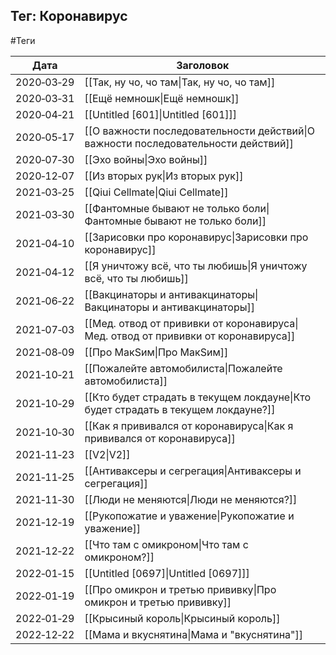 ## Тег: Коронавирус
#Теги

| Дата | Заголовок |
| --- | --- |
| 2020&#8209;03&#8209;29 | [[Так, ну чо, чо там\|Так, ну чо, чо там]] |
| 2020&#8209;03&#8209;31 | [[Ещё немношк\|Ещё немношк]] |
| 2020&#8209;04&#8209;21 | [[Untitled [601]\|Untitled [601]]] |
| 2020&#8209;05&#8209;17 | [[О важности последовательности действий\|О важности последовательности действий]] |
| 2020&#8209;07&#8209;30 | [[Эхо войны\|Эхо войны]] |
| 2020&#8209;12&#8209;07 | [[Из вторых рук\|Из вторых рук]] |
| 2021&#8209;03&#8209;25 | [[Qiui Cellmate\|Qiui Cellmate]] |
| 2021&#8209;03&#8209;30 | [[Фантомные бывают не только боли\|Фантомные бывают не только боли]] |
| 2021&#8209;04&#8209;10 | [[Зарисовки про коронавирус\|Зарисовки про коронавирус]] |
| 2021&#8209;04&#8209;12 | [[Я уничтожу всё, что ты любишь\|Я уничтожу всё, что ты любишь]] |
| 2021&#8209;06&#8209;22 | [[Вакцинаторы и антивакцинаторы\|Вакцинаторы и антивакцинаторы]] |
| 2021&#8209;07&#8209;03 | [[Мед. отвод от прививки от коронавируса\|Мед. отвод от прививки от коронавируса]] |
| 2021&#8209;08&#8209;09 | [[Про МакSим\|Про МакSим]] |
| 2021&#8209;10&#8209;21 | [[Пожалейте автомобилиста\|Пожалейте автомобилиста]] |
| 2021&#8209;10&#8209;29 | [[Кто будет страдать в текущем локдауне\|Кто будет страдать в текущем локдауне?]] |
| 2021&#8209;10&#8209;30 | [[Как я прививался от коронавируса\|Как я прививался от коронавируса]] |
| 2021&#8209;11&#8209;23 | [[V2\|V2]] |
| 2021&#8209;11&#8209;25 | [[Антиваксеры и сегрегация\|Антиваксеры и сегрегация]] |
| 2021&#8209;11&#8209;30 | [[Люди не меняются\|Люди не меняются?]] |
| 2021&#8209;12&#8209;19 | [[Рукопожатие и уважение\|Рукопожатие и уважение]] |
| 2021&#8209;12&#8209;22 | [[Что там с омикроном\|Что там с омикроном?]] |
| 2022&#8209;01&#8209;15 | [[Untitled [0697]\|Untitled [0697]]] |
| 2022&#8209;01&#8209;19 | [[Про омикрон и третью прививку\|Про омикрон и третью прививку]] |
| 2022&#8209;01&#8209;29 | [[Крысиный король\|Крысиный король]] |
| 2022&#8209;12&#8209;22 | [[Мама и вкуснятина\|Мама и "вкуснятина"]] |
